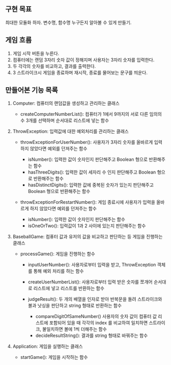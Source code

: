 ## 구현 목표

최대한 모듈화 하자. 
변수명, 함수명 누구든지 알아볼 수 있게 만들기.


## 게임 흐름

1. 게임 시작 버튼을 누른다.
2. 컴퓨터에는 랜덤 3자리 숫자 값이 정해지며 사용자는 3자리 숫자를 입력한다.
3. 두 각각의 숫자를 비교하고, 결과를 출력한다.
4. 3 스트라이크시 게임을 종료하며 재시작, 종료를 물어보는 문구를 띄운다.

## 만들어본 기능 목록

1. Computer: 컴퓨터의 랜덤값을 생성하고 관리하는 클래스
    * createComputerNumberList(): 컴퓨터가 1에서 9까지의 서로 다른 임의의 수 3개를 선택하며 순서대로 리스트에 넣는 함수

2. ThrowException: 입력값에 대한 예외처리를 관리하는 클래스
    * throwExceptionForUserNumber(): 사용자가 3자리 숫자를 올바르게 입력하지 않았다면 예외를 던져주는 함수
        * isNumber(): 입력한 값이 숫자인지 판단해주고 Boolean 형으로 반환해주는 함수
        * hasThreeDigits(): 입력한 값이 세자리 수 인지 판단해주고 Boolean 형으로 반환해주는 함수
        * hasDistinctDigits(): 입력한 값에 중복된 숫자가 있는지 판단해주고 Boolean 형으로 반환해주는 함수
      
    * throwExceptionForRestartNumber(): 게임 종료시에 사용자가 입력을 올바르게 하지 않았다면 예외를 던져주는 함수
        * isNumber(): 입력한 값이 숫자인지 판단해주는 함수
        * isOneOrTwo(): 입력값이 1과 2 사이에 있는지 판단해주는 함수
      
3. BaseballGame: 컴퓨터 값과 유저의 값을 비교하고 판단하는 등 게임을 진행하는 클래스
    * processGame(): 게임을 진행하는 함수
       * inputUserNumber(): 사용자로부터 입력을 받고, ThrowException 객체를 통해 예외 처리를 하는 함수
       * createUserNumberList(): 사용자로부터 입력 받은 숫자를 쪼개어 순서대로 리스트에 넣고 리스트를 반환하는 함수
       
       * judgeResult(): 두 개의 배열을 인자로 받아 반복문을 돌려 스트라이크와 볼과 낫싱을 판단하고 string 형태로 반환하는 함수
           * compareDigitOfSameNumber() 사용자의 숫자 값이 컴퓨터 값 리스트에 포함되어 있을 때 각각의 index 를 비교하여 일치하면 스트라이크, 불일치하면 볼에 1씩 더해주는 함수
           * decideResultString(): 결과를 string 형태로 바꿔주는 함수
      
4. Application: 게임을 실행하는 클래스
    * startGame(): 게임을 시작하는 함수





